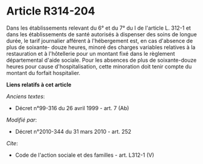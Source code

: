 # Article R314-204

Dans les établissements relevant du 6° et du 7° du I de l'article L. 312-1 et dans les établissements de santé autorisés à
dispenser des soins de longue durée, le tarif journalier afférent à l'hébergement est, en cas d'absence de plus de soixante-
douze heures, minoré des charges variables relatives à la restauration et à l'hôtellerie pour un montant fixé dans le
règlement départemental d'aide sociale. Pour les absences de plus de soixante-douze heures pour cause d'hospitalisation,
cette minoration doit tenir compte du montant du forfait hospitalier.

**Liens relatifs à cet article**

_Anciens textes_:

  - Décret n°99-316 du 26 avril 1999 - art. 7 (Ab)

_Modifié par_:

  - Décret n°2010-344 du 31 mars 2010 - art. 252

_Cite_:

  - Code de l'action sociale et des familles - art. L312-1 (V)
